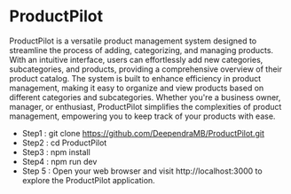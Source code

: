 # ProductPilot

ProductPilot is a versatile product management system designed to streamline the process of adding, categorizing, and managing products. With an intuitive interface, users can effortlessly add new categories, subcategories, and products, providing a comprehensive overview of their product catalog. The system is built to enhance efficiency in product management, making it easy to organize and view products based on different categories and subcategories. Whether you're a business owner, manager, or enthusiast, ProductPilot simplifies the complexities of product management, empowering you to keep track of your products with ease.

- Step1 : git clone https://github.com/DeependraMB/ProductPilot.git
- Step2 : cd ProductPilot
- Step3 : npm install
- Step4 : npm run dev
- Step 5 : Open your web browser and visit http://localhost:3000 to explore
  the ProductPilot application.
